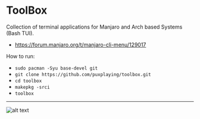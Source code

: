# ToolBox
Collection of terminal applications for Manjaro and Arch based Systems (Bash TUI).
- https://forum.manjaro.org/t/manjaro-cli-menu/129017

How to run:
- ```sudo pacman -Syu base-devel git```
- ```git clone https://github.com/puxplaying/toolbox.git```
- ```cd toolbox```
- ```makepkg -srci```
- ```toolbox```

---

![alt text](https://github.com/puxplaying/toolbox/blob/master/1.png)
